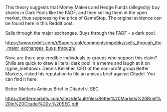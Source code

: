This theory suggests that Money Makers and Hedge Funds (allegedly) buy shares in Dark Pools like the FADF, and then selling them in the open market, thus suppressing the price of GameStop. The original evidence can be found here in this Reddit post.

Sells through the major exchanges. Buys through the FADF - a dark pool.

https://www.reddit.com/r/Superstonk/comments/mpebkz/sells_through_the_major_exchanges_buys_through/

Now, are there any credible individuals or groups who support this claim? Shills are quick to draw a literal dark pool in a meme and laugh at it on r/gme_meltdown. Dennis Kelleher, CEO of the non-profit group Better Markets, risked his reputation to file an amicus brief against Citadel. You can find it here.

Better Markets Amicus Brief in Citadel v. SEC

https://bettermarkets.com/sites/default/files/Better%20Markets%20Brief%20in%20Citadel%20v.%20SEC.pdf
